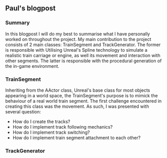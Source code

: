 ## Paul's blogpost

### Summary

In this blogpost I will do my best to summarise what I have personally worked on throughout the project. My main contribution to the project consists of 2 main classes: TrainSegment and TrackGenerator. The former is responsible with Utilising Unreal's Spline technology to simulate a realistic train carriage or engine, as well its movement and interaction with other segments. The latter is responsible with the procedural generation of the in-game environment.

### TrainSegment

Inheriting from the AActor class, Unreal's base class for most objects appearing in a world space, the TrainSegment's purpose is to mimick the behaviour of a real world train segment. The first challenge encountered in creating this class was the movement. As such, I was presented with several question:
* How do I create the tracks?
* How do I implement track following mechanics?
* How do I implement track switching?
* How do I implement train segment attachment to each other?

### TrackGenerator
